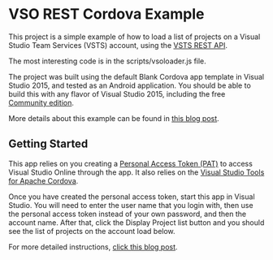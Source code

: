 ﻿# VSO REST Cordova Example 
This project is a simple example of how to load a list of projects on a Visual Studio Team Services (VSTS) account, using the [VSTS REST API](https://www.visualstudio.com/en-us/integrate/api/overview). 

The most interesting code is in the scripts/vsoloader.js file.

The project was built using the default Blank Cordova app template in Visual Studio 2015, and tested as an Android application. You should be able to build this with any flavor of Visual Studio 2015, including the free [Community edition](https://www.visualstudio.com/en-us/products/visual-studio-community-vs.aspx).

More details about this example can be found in [this blog post](http://codesmells.net/2015/09/14/quick-start-on-making-an-apache-cordova-app-to-connect-to-visual-studio-online/).

## Getting Started

This app relies on you creating a [Personal Access Token (PAT)](http://roadtoalm.com/2015/07/22/using-personal-access-tokens-to-access-visual-studio-online/) to access Visual Studio Online through the app. It also relies on the [Visual Studio Tools for Apache Cordova](https://www.visualstudio.com/en-us/features/cordova-vs.aspx).

Once you have created the personal access token, start this app in Visual Studio. You will need to enter the user name that you login with, then use the personal access token instead of your own password, and then the account name. After that, click the Display Project list button and you should see the list of projects on the account load below.

For more detailed instructions, [click this blog post](http://codesmells.net/2015/09/14/quick-start-on-making-an-apache-cordova-app-to-connect-to-visual-studio-online/).



